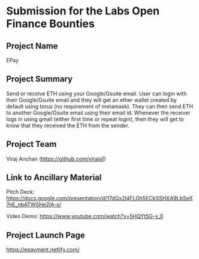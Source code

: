 # Submission for the Labs Open Finance Bounties

## Project Name
EPay

## Project Summary
Send or receive ETH using your Google/Gsuite email. User can login with their Google/Gsuite email and they will get an ether wallet created by default using torus (no requirement of metamask). They can then send ETH to another Google/Gsuite email using their email id. Whenever the receiver logs in using gmail (either first time or repeat login), then they will get to know that they received the ETH from the sender.

## Project Team
Viraj Anchan (https://github.com/viraja1)

## Link to Ancillary Material
Pitch Deck: https://docs.google.com/presentation/d/17dQx2l4FLGh5ECkSSHXA9LbSeX7nE_nbATWSHe2IA-s/

Video Demo: https://www.youtube.com/watch?v=5HQYt5G-y_0


## Project Launch Page
https://epayment.netlify.com/